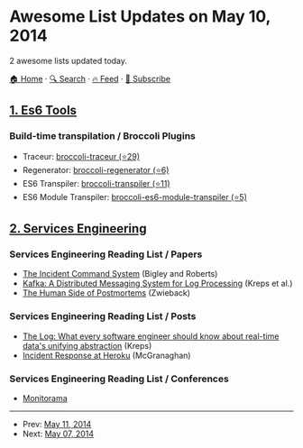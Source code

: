 # Awesome List Updates on May 10, 2014

2 awesome lists updated today.

[🏠 Home](/README.md) · [🔍 Search](https://test.trackawesomelist.com/search/) · [🔥 Feed](https://test.trackawesomelist.com/rss.xml) · [📮 Subscribe](https://trackawesomelist.us17.list-manage.com/subscribe?u=d2f0117aa829c83a63ec63c2f&id=36a103854c)



## [1. Es6 Tools](/content/addyosmani/es6-tools/README.md)

### Build-time transpilation / Broccoli Plugins

*   Traceur: [broccoli-traceur (⭐29)](https://github.com/sindresorhus/broccoli-traceur)
*   Regenerator: [broccoli-regenerator (⭐6)](https://github.com/sindresorhus/broccoli-regenerator)
*   ES6 Transpiler: [broccoli-transpiler (⭐11)](https://github.com/sindresorhus/broccoli-es6-transpiler)
*   ES6 Module Transpiler: [broccoli-es6-module-transpiler (⭐5)](https://github.com/mmun/broccoli-es6-module-transpiler)

## [2. Services Engineering](/content/mmcgrana/services-engineering/README.md)

### Services Engineering Reading List / Papers

*   [The Incident Command System](http://www.high-reliability.org/files/The_Incident_Command_System.pdf) (Bigley and Roberts)
*   [Kafka: A Distributed Messaging System for Log Processing](http://research.microsoft.com/en-us/UM/people/srikanth/netdb11/netdb11papers/netdb11-final12.pdf) (Kreps et al.)
*   [The Human Side of Postmortems](https://docs.google.com/file/d/0Byl4UKRYLErDVlJMNDNjaThiR2M/edit) (Zwieback)

### Services Engineering Reading List / Posts

*   [The Log: What every software engineer should know about real-time data's unifying abstraction](http://engineering.linkedin.com/distributed-systems/log-what-every-software-engineer-should-know-about-real-time-datas-unifying) (Kreps)
*   [Incident Response at Heroku](https://blog.heroku.com/archives/2014/5/9/incident-response-at-heroku) (McGranaghan)

### Services Engineering Reading List / Conferences

*   [Monitorama](http://monitorama.com/)

---

- Prev: [May 11, 2014](/content/2014/05/11/README.md)
- Next: [May 07, 2014](/content/2014/05/07/README.md)